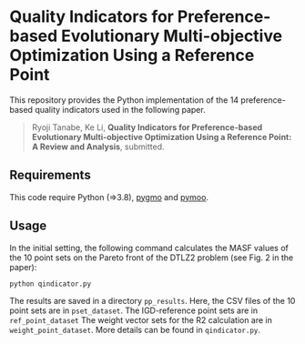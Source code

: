 # Quality Indicators for Preference-based Evolutionary Multi-objective Optimization Using a Reference Point

This repository provides the Python implementation of the 14 preference-based quality indicators used in the following paper.

> Ryoji Tanabe, Ke Li, **Quality Indicators for Preference-based Evolutionary Multi-objective Optimization Using a Reference Point: A Review and Analysis**, submitted.

## Requirements

This code require Python (=>3.8), [pygmo](https://esa.github.io/pygmo2/index.html) and [pymoo](https://pymoo.org/).

## Usage

In the initial setting, the following command calculates the MASF values of the 10 point sets on the Pareto front of the DTLZ2 problem (see Fig. 2 in the paper):

```
python qindicator.py
```

The results are saved in a directory ``pp_results``. Here, the CSV files of the 10 point sets are in ``pset_dataset``.  The IGD-reference point sets are in ``ref_point_dataset`` The weight vector sets for the R2 calculation are in ``weight_point_dataset``. More details can be found in ``qindicator.py``.
